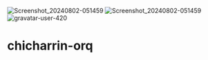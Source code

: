 ![Screenshot_20240802-051459](https://github.com/user-attachments/assets/3319ae72-8214-47d7-bd50-56ca577f9c70)
![Screenshot_20240802-051459](https://github.com/user-attachments/assets/9dbb500b-5842-41ef-93db-3539a326213d)
![gravatar-user-420](https://github.com/user-attachments/assets/31d7e96d-e69e-430f-8284-b3dbd8fd579a)
# chicharrin-orq
